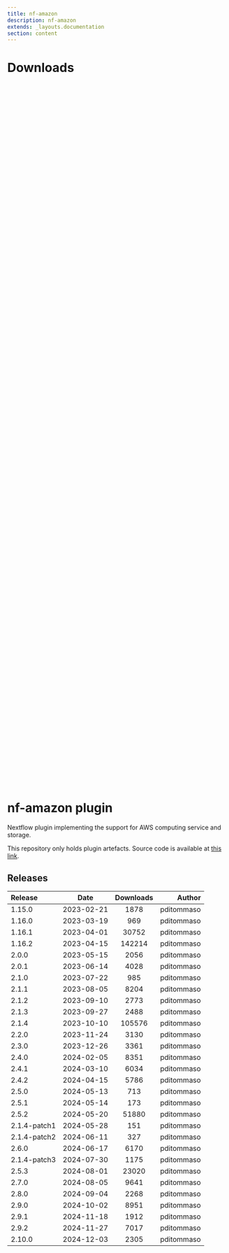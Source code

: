 ```yaml
---
title: nf-amazon
description: nf-amazon
extends: _layouts.documentation
section: content
---
```


# Downloads

<div style="position: relative; height:40vh; width:80vw">
    <canvas id="releases"></canvas>
</div>
<script type="module" src="docs/nf-amazon/nf-amazon.js"></script>

# nf-amazon plugin

Nextflow plugin implementing the support for AWS computing service and storage. 

This repository only holds plugin artefacts. Source code is available at [this link](https://github.com/nextflow-io/nextflow/tree/master/plugins/nf-amazon). 


## Releases

| Release                               |                       Date                       |                   Downloads                    |                           Author |
| :------------ |:------------------------------------------------:|:----------------------------------------------:|---------------------------------:|
 |  1.15.0                                              | 2023-02-21                                          | 1878                                               | pditommaso                                         |
 |  1.16.0                                              | 2023-03-19                                          | 969                                                | pditommaso                                         |
 |  1.16.1                                              | 2023-04-01                                          | 30752                                              | pditommaso                                         |
 |  1.16.2                                              | 2023-04-15                                          | 142214                                             | pditommaso                                         |
 |  2.0.0                                               | 2023-05-15                                          | 2056                                               | pditommaso                                         |
 |  2.0.1                                               | 2023-06-14                                          | 4028                                               | pditommaso                                         |
 |  2.1.0                                               | 2023-07-22                                          | 985                                                | pditommaso                                         |
 |  2.1.1                                               | 2023-08-05                                          | 8204                                               | pditommaso                                         |
 |  2.1.2                                               | 2023-09-10                                          | 2773                                               | pditommaso                                         |
 |  2.1.3                                               | 2023-09-27                                          | 2488                                               | pditommaso                                         |
 |  2.1.4                                               | 2023-10-10                                          | 105576                                             | pditommaso                                         |
 |  2.2.0                                               | 2023-11-24                                          | 3130                                               | pditommaso                                         |
 |  2.3.0                                               | 2023-12-26                                          | 3361                                               | pditommaso                                         |
 |  2.4.0                                               | 2024-02-05                                          | 8351                                               | pditommaso                                         |
 |  2.4.1                                               | 2024-03-10                                          | 6034                                               | pditommaso                                         |
 |  2.4.2                                               | 2024-04-15                                          | 5786                                               | pditommaso                                         |
 |  2.5.0                                               | 2024-05-13                                          | 713                                                | pditommaso                                         |
 |  2.5.1                                               | 2024-05-14                                          | 173                                                | pditommaso                                         |
 |  2.5.2                                               | 2024-05-20                                          | 51880                                              | pditommaso                                         |
 |  2.1.4-patch1                                        | 2024-05-28                                          | 151                                                | pditommaso                                         |
 |  2.1.4-patch2                                        | 2024-06-11                                          | 327                                                | pditommaso                                         |
 |  2.6.0                                               | 2024-06-17                                          | 6170                                               | pditommaso                                         |
 |  2.1.4-patch3                                        | 2024-07-30                                          | 1175                                               | pditommaso                                         |
 |  2.5.3                                               | 2024-08-01                                          | 23020                                              | pditommaso                                         |
 |  2.7.0                                               | 2024-08-05                                          | 9641                                               | pditommaso                                         |
 |  2.8.0                                               | 2024-09-04                                          | 2268                                               | pditommaso                                         |
 |  2.9.0                                               | 2024-10-02                                          | 8951                                               | pditommaso                                         |
 |  2.9.1                                               | 2024-11-18                                          | 1912                                               | pditommaso                                         |
 |  2.9.2                                               | 2024-11-27                                          | 7017                                               | pditommaso                                         |
 |  2.10.0                                              | 2024-12-03                                          | 2305                                               | pditommaso                                         |
